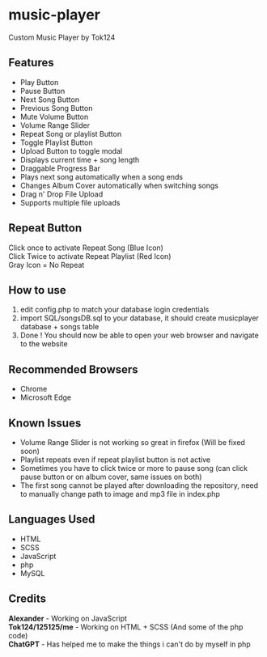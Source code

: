 # music-player
Custom Music Player by Tok124

## Features
* Play Button
* Pause Button
* Next Song Button
* Previous Song Button
* Mute Volume Button
* Volume Range Slider
* Repeat Song or playlist Button
* Toggle Playlist Button
* Upload Button to toggle modal
* Displays current time + song length
* Draggable Progress Bar
* Plays next song automatically when a song ends
* Changes Album Cover automatically when switching songs
* Drag n' Drop File Upload
* Supports multiple file uploads

## Repeat Button
Click once to activate Repeat Song (Blue Icon)<br>
Click Twice to activate Repeat Playlist (Red Icon)<br>
Gray Icon = No Repeat

## How to use
1. edit config.php to match your database login credentials
2. import SQL/songsDB.sql to your database, it should create musicplayer database + songs table
3. Done ! You should now be able to open your web browser and navigate to the website

## Recommended Browsers
* Chrome
* Microsoft Edge

## Known Issues
* Volume Range Slider is not working so great in firefox (Will be fixed soon)
* Playlist repeats even if repeat playlist button is not active
* Sometimes you have to click twice or more to pause song (can click pause button or on album cover, same issues on both)
* The first song cannot be played after downloading the repository, need to manually change path to image and mp3 file in index.php

## Languages Used
* HTML
* SCSS
* JavaScript
* php
* MySQL

## Credits
**Alexander** - Working on JavaScript<br>
**Tok124/125125/me** - Working on HTML + SCSS (And some of the php code)<br>
**ChatGPT** - Has helped me to make the things i can't do by myself in php